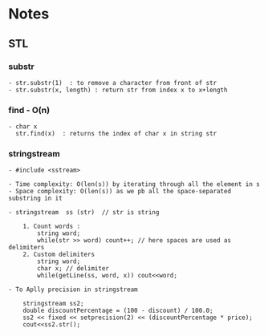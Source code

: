 # Notes

## STL

### substr
	- str.substr(1)  : to remove a character from front of str
    - str.substr(x, length) : return str from index x to x+length

### find - O(n)
	- char x
      str.find(x)  : returns the index of char x in string str
    
    

### stringstream 
    - #include <sstream>

    - Time complexity: O(len(s)) by iterating through all the element in s
    - Space complexity: O(len(s)) as we pb all the space-separated substring in it

    - stringstream  ss (str)  // str is string

        1. Count words :
            string word; 
            while(str >> word) count++; // here spaces are used as delimiters
        2. Custom delimiters
            string word;
            char x; // delimiter
            while(getLine(ss, word, x)) cout<<word;  
	    
    - To Aplly precision in stringstream
    	
	    stringstream ss2;
        double discountPercentage = (100 - discount) / 100.0;
        ss2 << fixed << setprecision(2) << (discountPercentage * price);
        cout<<ss2.str();
  
